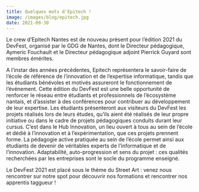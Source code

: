 ```yaml
---
title: Quelques mots d'Epitech !
image: /images/blog/epitech.jpg
date: 2021-09-30
---
```


Le crew d’Epitech Nantes est de nouveau présent pour l’édition 2021 du DevFest, organisé par le GDG de Nantes, dont le Directeur pédagogique, Aymeric Fouchault et le Directeur pédagogique adjoint Pierrick Guyard sont membres émérites.

A l’instar des années précédentes, Epitech représentera le savoir-faire de l’école de référence de l’innovation et de l’expertise informatique, tandis que les étudiants bénévoles et motivés assureront le fonctionnement de l’événement. Cette édition du DevFest est une belle opportunité de renforcer le réseau entre étudiants et professionnels de l’écosystème nantais, et d’assister à des conférences pour contribuer au développement de leur expertise. Les étudiants présenteront aux visiteurs du DevFest les projets réalisés lors de leurs études, qu’ils aient été réalisés de leur propre initiative ou dans le cadre de projets pédagogiques conduits durant leur cursus.
C’est dans le Hub Innovation, un lieu ouvert à tous au sein de l’école et dédié à l’innovation et à l’expérimentation, que ces projets prennent forme. La pédagogie active pratiquée au sein de l’école permet ainsi aux étudiants de devenir de véritables experts de l’informatique et de l’innovation. Adaptabilité, auto-progression et sens du projet : ces qualités recherchées par les entreprises sont le socle du programme enseigné.

Le DevFest 2021 est placé sous le thème du Street Art : venez nous rencontrer sur notre spot pour découvrir nos formations et rencontrer nos apprentis taggueur !

